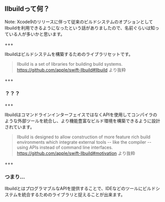 ## llbuildって何？

Note:
Xcode9のリリースに伴って従来のビルドシステムのオプションとしてllbuildを利用できるようになったという話がありましたので、名前ぐらいは知っている人が多いかと思います。


+++

llbuildはビルドシステムを構築するためのライブラリセットです。

> llbuild is a set of libraries for building build systems.
> https://github.com/apple/swift-llbuild#llbuild より抜粋

+++

### ？？？

+++

llbuildはコマンドラインインターフェイスではなくAPIを使用してコンパイラのような外部ツールを統合し、より機能豊富なビルド環境を構築できるように設計されています。

> llbuild is designed to allow construction of more feature rich build environments which integrate external tools -- like the compiler -- using APIs instead of command line interfaces.
> https://github.com/apple/swift-llbuild#motivation より抜粋

+++

### つまり…

<div class="fragment">
llbuildとはプログラマブルなAPIを提供することで、IDEなどのツールにビルドシステムを統合するためのライブラリと捉えることが出来ます。
</div>
